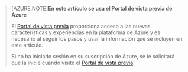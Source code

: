 
> [AZURE.NOTE]**En este artículo se usa el Portal de vista previa de Azure**
> 
> El [Portal de vista previa](https://portal.azure.com/) proporciona acceso a las nuevas características y experiencias en la plataforma de Azure y es necesario al seguir los pasos y usar la información que se incluyen en este artículo.
> 
> Si no ha iniciado sesión en su suscripción de Azure, se le solicitará que la inicie cuando visite el [Portal de vista previa](https://portal.azure.com/).

<!---HONumber=July15_HO2-->
